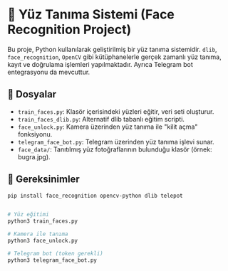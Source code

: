 # 🧠 Yüz Tanıma Sistemi (Face Recognition Project)

Bu proje, Python kullanılarak geliştirilmiş bir yüz tanıma sistemidir. `dlib`, `face_recognition`, `OpenCV` gibi kütüphanelerle gerçek zamanlı yüz tanıma, kayıt ve doğrulama işlemleri yapılmaktadır. Ayrıca Telegram bot entegrasyonu da mevcuttur.

## 🚀 Dosyalar
- `train_faces.py`: Klasör içerisindeki yüzleri eğitir, veri seti oluşturur.
- `train_faces_dlib.py`: Alternatif dlib tabanlı eğitim scripti.
- `face_unlock.py`: Kamera üzerinden yüz tanıma ile "kilit açma" fonksiyonu.
- `telegram_face_bot.py`: Telegram üzerinden yüz tanıma işlevi sunar.
- `face_data/`: Tanıtılmış yüz fotoğraflarının bulunduğu klasör (örnek: bugra.jpg).

## 🧰 Gereksinimler
```bash
pip install face_recognition opencv-python dlib telepot


# Yüz eğitimi
python3 train_faces.py

# Kamera ile tanıma
python3 face_unlock.py

# Telegram bot (token gerekli)
python3 telegram_face_bot.py
